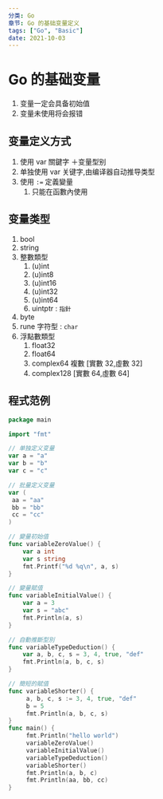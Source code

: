 ```yaml
---
分类: Go
章节: Go 的基础变量定义
tags: ["Go", "Basic"]
date: 2021-10-03
---
```


# Go 的基础变量

1. 变量一定会具备初始值
2. 变量未使用将会报错

## 变量定义方式

1. 使用 var 關鍵字 ＋变量型别
2. 单独使用 var 关键字,由编译器自动推导类型
3. 使用 `:=` 定義變量
   1. 只能在函數內使用

## 变量类型

1. bool
2. string
3. 整數類型
   1. (u)int
   2. (u)int8
   3. (u)int16
   4. (u)int32
   5. (u)int64
   6. uintptr : `指針`
4. byte
5. rune 字符型 : `char`
6. 浮點數類型
   1. float32
   2. float64
   3. complex64 複數 [實數 32,虛數 32]
   4. complex128 [實數 64,虛數 64]

## 程式范例

```go
package main

import "fmt"

// 单独定义变量
var a = "a"
var b = "b"
var c = "c"

// 批量定义变量
var (
 aa = "aa"
 bb = "bb"
 cc = "cc"
)

// 變量初始值
func variableZeroValue() {
	var a int
	var s string
 	fmt.Printf("%d %q\n", a, s)
}

// 變量賦值
func variableInitialValue() {
	var a = 3
	var s = "abc"
	fmt.Println(a, s)
}

// 自動推斷型別
func variableTypeDeduction() {
	var a, b, c, s = 3, 4, true, "def"
	fmt.Println(a, b, c, s)
}

// 簡短的賦值
func variableShorter() {
	 a, b, c, s := 3, 4, true, "def"
	 b = 5
	 fmt.Println(a, b, c, s)
}
func main() {
	 fmt.Println("hello world")
	 variableZeroValue()
	 variableInitialValue()
	 variableTypeDeduction()
	 variableShorter()
	 fmt.Println(a, b, c)
	 fmt.Println(aa, bb, cc)
}
```
